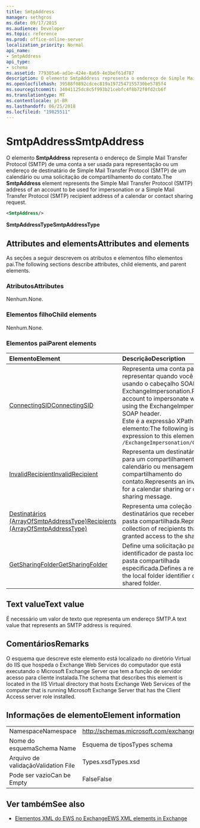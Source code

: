 ```yaml
---
title: SmtpAddress
manager: sethgros
ms.date: 09/17/2015
ms.audience: Developer
ms.topic: reference
ms.prod: office-online-server
localization_priority: Normal
api_name:
- SmtpAddress
api_type:
- schema
ms.assetid: 779305a6-ad1e-424e-8a69-4e3bef61d787
description: O elemento SmtpAddress representa o endereço de Simple Mail Transfer Protocol (SMTP) de uma conta a ser usada para representação ou um endereço de destinatário de Simple Mail Transfer Protocol (SMTP) de um calendário ou uma solicitação de compartilhamento do contato.
ms.openlocfilehash: 39588f0892cdcec819a1972547155730be5785f4
ms.sourcegitcommit: 34041125dc8c5f993b21cebfc4f8b72f0fd2cb6f
ms.translationtype: MT
ms.contentlocale: pt-BR
ms.lasthandoff: 06/25/2018
ms.locfileid: "19825511"
---
```

# <a name="smtpaddress"></a><span data-ttu-id="b0501-103">SmtpAddress</span><span class="sxs-lookup"><span data-stu-id="b0501-103">SmtpAddress</span></span>

<span data-ttu-id="b0501-104">O elemento **SmtpAddress** representa o endereço de Simple Mail Transfer Protocol (SMTP) de uma conta a ser usada para representação ou um endereço de destinatário de Simple Mail Transfer Protocol (SMTP) de um calendário ou uma solicitação de compartilhamento do contato.</span><span class="sxs-lookup"><span data-stu-id="b0501-104">The **SmtpAddress** element represents the Simple Mail Transfer Protocol (SMTP) address of an account to be used for impersonation or a Simple Mail Transfer Protocol (SMTP) recipient address of a calendar or contact sharing request.</span></span> 
  
```xml
<SmtpAddress/>
```

<span data-ttu-id="b0501-105">**SmtpAddressType**</span><span class="sxs-lookup"><span data-stu-id="b0501-105">**SmtpAddressType**</span></span>

## <a name="attributes-and-elements"></a><span data-ttu-id="b0501-106">Attributes and elements</span><span class="sxs-lookup"><span data-stu-id="b0501-106">Attributes and elements</span></span>

<span data-ttu-id="b0501-107">As seções a seguir descrevem os atributos e elementos filho elementos pai.</span><span class="sxs-lookup"><span data-stu-id="b0501-107">The following sections describe attributes, child elements, and parent elements.</span></span>
  
### <a name="attributes"></a><span data-ttu-id="b0501-108">Atributos</span><span class="sxs-lookup"><span data-stu-id="b0501-108">Attributes</span></span>

<span data-ttu-id="b0501-109">Nenhum.</span><span class="sxs-lookup"><span data-stu-id="b0501-109">None.</span></span>
  
### <a name="child-elements"></a><span data-ttu-id="b0501-110">Elementos filho</span><span class="sxs-lookup"><span data-stu-id="b0501-110">Child elements</span></span>

<span data-ttu-id="b0501-111">Nenhum.</span><span class="sxs-lookup"><span data-stu-id="b0501-111">None.</span></span>
  
### <a name="parent-elements"></a><span data-ttu-id="b0501-112">Elementos pai</span><span class="sxs-lookup"><span data-stu-id="b0501-112">Parent elements</span></span>

|<span data-ttu-id="b0501-113">**Elemento**</span><span class="sxs-lookup"><span data-stu-id="b0501-113">**Element**</span></span>|<span data-ttu-id="b0501-114">**Descrição**</span><span class="sxs-lookup"><span data-stu-id="b0501-114">**Description**</span></span>|
|:-----|:-----|
|[<span data-ttu-id="b0501-115">ConnectingSID</span><span class="sxs-lookup"><span data-stu-id="b0501-115">ConnectingSID</span></span>](connectingsid.md) <br/> |<span data-ttu-id="b0501-116">Representa uma conta para representar quando você estiver usando o cabeçalho SOAP ExchangeImpersonation.</span><span class="sxs-lookup"><span data-stu-id="b0501-116">Represents an account to impersonate when you are using the ExchangeImpersonation SOAP header.</span></span>  <br/> <span data-ttu-id="b0501-117">Este é a expressão XPath para esse elemento:</span><span class="sxs-lookup"><span data-stu-id="b0501-117">The following is the XPath expression to this element:</span></span>  <br/>  `/ExchangeImpersonation/ConnectingSID` <br/> |
|[<span data-ttu-id="b0501-118">InvalidRecipient</span><span class="sxs-lookup"><span data-stu-id="b0501-118">InvalidRecipient</span></span>](invalidrecipient.md) <br/> |<span data-ttu-id="b0501-119">Representa um destinatário inválido para um compartilhamento de calendário ou mensagem de compartilhamento do contato.</span><span class="sxs-lookup"><span data-stu-id="b0501-119">Represents an invalid recipient for a calendar sharing or contact sharing message.</span></span>  <br/> |
|[<span data-ttu-id="b0501-120">Destinatários (ArrayOfSmtpAddressType)</span><span class="sxs-lookup"><span data-stu-id="b0501-120">Recipients (ArrayOfSmtpAddressType)</span></span>](recipients-arrayofsmtpaddresstype.md) <br/> |<span data-ttu-id="b0501-121">Representa uma coleção dos destinatários que receberão acesso à pasta compartilhada.</span><span class="sxs-lookup"><span data-stu-id="b0501-121">Represents a collection of recipients that will be granted access to the shared folder.</span></span>  <br/> |
|[<span data-ttu-id="b0501-122">GetSharingFolder</span><span class="sxs-lookup"><span data-stu-id="b0501-122">GetSharingFolder</span></span>](getsharingfolder.md) <br/> |<span data-ttu-id="b0501-123">Define uma solicitação para obter o identificador de pasta local de uma pasta compartilhada especificada.</span><span class="sxs-lookup"><span data-stu-id="b0501-123">Defines a request to get the local folder identifier of a specified shared folder.</span></span>  <br/> |
   
## <a name="text-value"></a><span data-ttu-id="b0501-124">Text value</span><span class="sxs-lookup"><span data-stu-id="b0501-124">Text value</span></span>

<span data-ttu-id="b0501-125">É necessário um valor de texto que representa um endereço SMTP.</span><span class="sxs-lookup"><span data-stu-id="b0501-125">A text value that represents an SMTP address is required.</span></span>
  
## <a name="remarks"></a><span data-ttu-id="b0501-126">Comentários</span><span class="sxs-lookup"><span data-stu-id="b0501-126">Remarks</span></span>

<span data-ttu-id="b0501-127">O esquema que descreve este elemento está localizado no diretório Virtual do IIS que hospeda o Exchange Web Services do computador que está executando o Microsoft Exchange Server que tem a função de servidor acesso para cliente instalada.</span><span class="sxs-lookup"><span data-stu-id="b0501-127">The schema that describes this element is located in the IIS Virtual directory that hosts Exchange Web Services of the computer that is running Microsoft Exchange Server that has the Client Access server role installed.</span></span>
  
## <a name="element-information"></a><span data-ttu-id="b0501-128">Informações de elemento</span><span class="sxs-lookup"><span data-stu-id="b0501-128">Element information</span></span>

|||
|:-----|:-----|
|<span data-ttu-id="b0501-129">Namespace</span><span class="sxs-lookup"><span data-stu-id="b0501-129">Namespace</span></span>  <br/> |http://schemas.microsoft.com/exchange/services/2006/types  <br/> |
|<span data-ttu-id="b0501-130">Nome do esquema</span><span class="sxs-lookup"><span data-stu-id="b0501-130">Schema Name</span></span>  <br/> |<span data-ttu-id="b0501-131">Esquema de tipos</span><span class="sxs-lookup"><span data-stu-id="b0501-131">Types schema</span></span>  <br/> |
|<span data-ttu-id="b0501-132">Arquivo de validação</span><span class="sxs-lookup"><span data-stu-id="b0501-132">Validation File</span></span>  <br/> |<span data-ttu-id="b0501-133">Types.xsd</span><span class="sxs-lookup"><span data-stu-id="b0501-133">Types.xsd</span></span>  <br/> |
|<span data-ttu-id="b0501-134">Pode ser vazio</span><span class="sxs-lookup"><span data-stu-id="b0501-134">Can be Empty</span></span>  <br/> |<span data-ttu-id="b0501-135">False</span><span class="sxs-lookup"><span data-stu-id="b0501-135">False</span></span>  <br/> |
   
## <a name="see-also"></a><span data-ttu-id="b0501-136">Ver também</span><span class="sxs-lookup"><span data-stu-id="b0501-136">See also</span></span>

- [<span data-ttu-id="b0501-137">Elementos XML do EWS no Exchange</span><span class="sxs-lookup"><span data-stu-id="b0501-137">EWS XML elements in Exchange</span></span>](ews-xml-elements-in-exchange.md)

